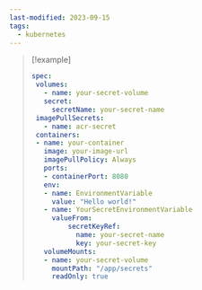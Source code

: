 ```yaml
---
last-modified: 2023-09-15
tags:
  - kubernetes
---
```


>[!example]
>``` yaml
> spec:
>  volumes:
>    - name: your-secret-volume
> 	 secret:
> 	   secretName: your-secret-name
>  imagePullSecrets:
>    - name: acr-secret
>  containers:
>  - name: your-container
>    image: your-image-url
>    imagePullPolicy: Always
>    ports:
> 	 - containerPort: 8080
>    env:
> 	 - name: EnvironmentVariable
> 	   value: "Hello world!"
> 	 - name: YourSecretEnvironmentVariable
> 	   valueFrom:
> 		   secretKeyRef:
> 			 name: your-secret-name 
> 			 key: your-secret-key
>    volumeMounts:
> 	 - name: your-secret-volume
> 	   mountPath: "/app/secrets"
> 	   readOnly: true
>  ```
